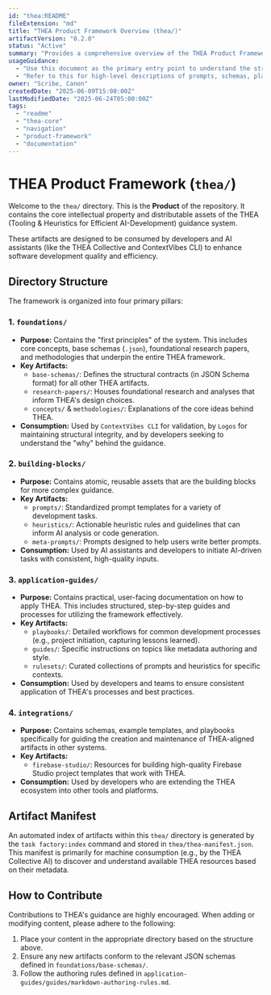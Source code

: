 ```yaml
---
id: "thea:README"
fileExtension: "md"
title: "THEA Product Framework Overview (thea/)"
artifactVersion: "0.2.0"
status: "Active"
summary: "Provides a comprehensive overview of the THEA Product Framework, detailing the structure and purpose of the core guidance assets located within the 'thea/' directory."
usageGuidance:
  - "Use this document as the primary entry point to understand the structure and contents of the 'thea/' directory."
  - "Refer to this for high-level descriptions of prompts, schemas, playbooks, research, and other core THEA artifacts."
owner: "Scribe, Canon"
createdDate: "2025-06-09T15:00:00Z"
lastModifiedDate: "2025-06-24T05:00:00Z"
tags:
  - "readme"
  - "thea-core"
  - "navigation"
  - "product-framework"
  - "documentation"
---
```

# THEA Product Framework (`thea/`)

Welcome to the `thea/` directory. This is the **Product** of the repository. It contains the core intellectual property and distributable assets of the THEA (Tooling & Heuristics for Efficient AI-Development) guidance system.

These artifacts are designed to be consumed by developers and AI assistants (like the THEA Collective and ContextVibes CLI) to enhance software development quality and efficiency.

## Directory Structure

The framework is organized into four primary pillars:

### 1. `foundations/`

*   **Purpose:** Contains the "first principles" of the system. This includes core concepts, base schemas (`.json`), foundational research papers, and methodologies that underpin the entire THEA framework.
*   **Key Artifacts:**
    *   `base-schemas/`: Defines the structural contracts (in JSON Schema format) for all other THEA artifacts.
    *   `research-papers/`: Houses foundational research and analyses that inform THEA's design choices.
    *   `concepts/` & `methodologies/`: Explanations of the core ideas behind THEA.
*   **Consumption:** Used by `ContextVibes CLI` for validation, by `Logos` for maintaining structural integrity, and by developers seeking to understand the "why" behind the guidance.

### 2. `building-blocks/`

*   **Purpose:** Contains atomic, reusable assets that are the building blocks for more complex guidance.
*   **Key Artifacts:**
    *   `prompts/`: Standardized prompt templates for a variety of development tasks.
    *   `heuristics/`: Actionable heuristic rules and guidelines that can inform AI analysis or code generation.
    *   `meta-prompts/`: Prompts designed to help users write better prompts.
*   **Consumption:** Used by AI assistants and developers to initiate AI-driven tasks with consistent, high-quality inputs.

### 3. `application-guides/`

*   **Purpose:** Contains practical, user-facing documentation on how to apply THEA. This includes structured, step-by-step guides and processes for utilizing the framework effectively.
*   **Key Artifacts:**
    *   `playbooks/`: Detailed workflows for common development processes (e.g., project initiation, capturing lessons learned).
    *   `guides/`: Specific instructions on topics like metadata authoring and style.
    *   `rulesets/`: Curated collections of prompts and heuristics for specific contexts.
*   **Consumption:** Used by developers and teams to ensure consistent application of THEA's processes and best practices.

### 4. `integrations/`

*   **Purpose:** Contains schemas, example templates, and playbooks specifically for guiding the creation and maintenance of THEA-aligned artifacts in other systems.
*   **Key Artifacts:**
    *   `firebase-studio/`: Resources for building high-quality Firebase Studio project templates that work with THEA.
*   **Consumption:** Used by developers who are extending the THEA ecosystem into other tools and platforms.

## Artifact Manifest

An automated index of artifacts within this `thea/` directory is generated by the `task factory:index` command and stored in `thea/thea-manifest.json`. This manifest is primarily for machine consumption (e.g., by the THEA Collective AI) to discover and understand available THEA resources based on their metadata.

## How to Contribute

Contributions to THEA's guidance are highly encouraged. When adding or modifying content, please adhere to the following:
1.  Place your content in the appropriate directory based on the structure above.
2.  Ensure any new artifacts conform to the relevant JSON schemas defined in `foundations/base-schemas/`.
3.  Follow the authoring rules defined in `application-guides/guides/markdown-authoring-rules.md`.
